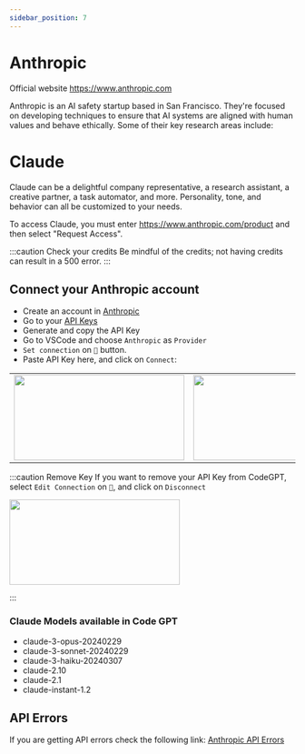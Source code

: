 ```yaml
---
sidebar_position: 7
---
```


# Anthropic
Official website https://www.anthropic.com

Anthropic is an AI safety startup based in San Francisco. They're focused on developing techniques to ensure that AI systems are aligned with human values and behave ethically.
Some of their key research areas include:

# Claude
Claude can be a delightful company representative, a research assistant, a creative partner, a task automator, and more. Personality, tone, and behavior can all be customized to your needs.

To access Claude, you must enter https://www.anthropic.com/product and then select "Request Access". 

:::caution Check your credits
Be mindful of the credits; not having credits can result in a 500 error.
:::

## Connect your Anthropic account
- Create an account in [Anthropic](https://console.anthropic.com/)
- Go to your [API Keys](https://console.anthropic.com/settings/keys)
- Generate and copy the API Key
- Go to VSCode and choose `Anthropic` as `Provider`
- `Set connection` on `🔑` button.
- Paste API Key here, and click on `Connect`:
  
<table>
  <tr>
    <td align="center">
      <img width="300" height="150" src="https://github.com/davila7/code-gpt-docs/assets/37567214/840e3c5e-1796-433a-8b59-5ff17baefd20" />
    </td>
    <td align="center">
      <img width="300" height="150" src="https://github.com/davila7/code-gpt-docs/assets/37567214/39609bcc-3edb-4c48-bb1e-8dce8be891d6" />
    </td>
  </tr>
</table>


:::caution Remove Key
If you want to remove your API Key from CodeGPT, select `Edit Connection` on `🔑`, and click on `Disconnect`

<td align="center">
      <img width="300" height="150" src="https://github.com/davila7/code-gpt-docs/assets/37567214/da43d1aa-d7ff-43f2-86ba-40bb161d479b" />
</td>

:::

### Claude Models available in Code GPT
- claude-3-opus-20240229
- claude-3-sonnet-20240229
- claude-3-haiku-20240307
- claude-2.10
- claude-2.1
- claude-instant-1.2

## API Errors
If you are getting API errors check the following link: [Anthropic API Errors](https://docs.anthropic.com/claude/reference/errors-and-rate-limits)

